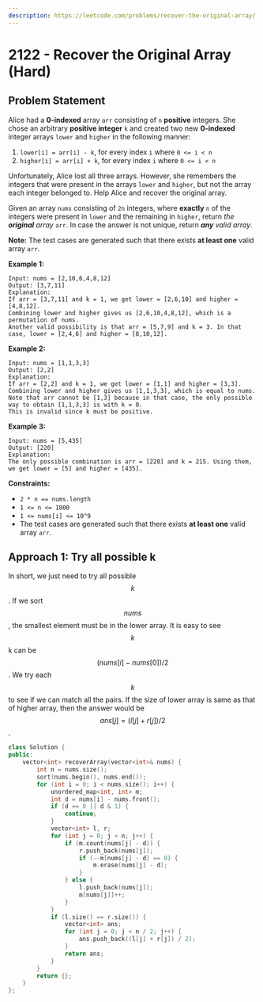```yaml
---
description: https://leetcode.com/problems/recover-the-original-array/
---
```


# 2122 - Recover the Original Array (Hard)

## Problem Statement

Alice had a **0-indexed** array `arr` consisting of `n` **positive** integers. She chose an arbitrary **positive integer** `k` and created two new **0-indexed** integer arrays `lower` and `higher` in the following manner:

1. `lower[i] = arr[i] - k`, for every index `i` where `0 <= i < n`
2. `higher[i] = arr[i] + k`, for every index `i` where `0 <= i < n`

Unfortunately, Alice lost all three arrays. However, she remembers the integers that were present in the arrays `lower` and `higher`, but not the array each integer belonged to. Help Alice and recover the original array.

Given an array `nums` consisting of `2n` integers, where **exactly** `n` of the integers were present in `lower` and the remaining in `higher`, return _the **original** array_ `arr`. In case the answer is not unique, return _**any** valid array_.

**Note:** The test cases are generated such that there exists **at least one** valid array `arr`.

&#x20;

**Example 1:**

```
Input: nums = [2,10,6,4,8,12]
Output: [3,7,11]
Explanation:
If arr = [3,7,11] and k = 1, we get lower = [2,6,10] and higher = [4,8,12].
Combining lower and higher gives us [2,6,10,4,8,12], which is a permutation of nums.
Another valid possibility is that arr = [5,7,9] and k = 3. In that case, lower = [2,4,6] and higher = [8,10,12]. 
```

**Example 2:**

```
Input: nums = [1,1,3,3]
Output: [2,2]
Explanation:
If arr = [2,2] and k = 1, we get lower = [1,1] and higher = [3,3].
Combining lower and higher gives us [1,1,3,3], which is equal to nums.
Note that arr cannot be [1,3] because in that case, the only possible way to obtain [1,1,3,3] is with k = 0.
This is invalid since k must be positive.
```

**Example 3:**

```
Input: nums = [5,435]
Output: [220]
Explanation:
The only possible combination is arr = [220] and k = 215. Using them, we get lower = [5] and higher = [435].
```

**Constraints:**

* `2 * n == nums.length`
* `1 <= n <= 1000`
* `1 <= nums[i] <= 10^9`
* The test cases are generated such that there exists **at least one** valid array `arr`.

## Approach 1: Try all possible k

In short, we just need to try all possible $$k$$. If we sort $$nums$$, the smallest element must be in the lower array. It is easy to see $$k$$k can be $$(nums[i]−nums[0])/2$$. We try each $$k$$ to see if we can match all the pairs. If the size of lower array is same as that of higher array, then the answer would be $$ans[j]=(l[j]+r[j])/2$$.

```cpp
class Solution {
public:
    vector<int> recoverArray(vector<int>& nums) {
        int n = nums.size();
        sort(nums.begin(), nums.end());
        for (int i = 0; i < nums.size(); i++) {
            unordered_map<int, int> m;
            int d = nums[i] - nums.front();
            if (d == 0 || d & 1) {
                continue;
            }
            vector<int> l, r;
            for (int j = 0; j < n; j++) {
                if (m.count(nums[j] - d)) {
                    r.push_back(nums[j]);
                    if (--m[nums[j] - d] == 0) {
                        m.erase(nums[j] - d);
                    }
                } else {
                    l.push_back(nums[j]);
                    m[nums[j]]++;
                }
            }
            if (l.size() == r.size()) {
                vector<int> ans;
                for (int j = 0; j < n / 2; j++) {
                    ans.push_back((l[j] + r[j]) / 2);
                }
                return ans;
            }
        }
        return {};
    }
};
```

